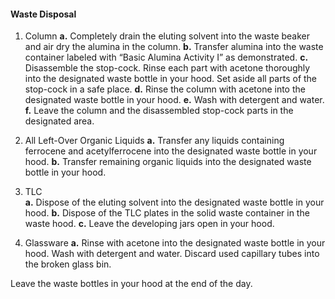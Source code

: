 #### Waste Disposal
1. Column
	**a.** Completely drain the eluting solvent into the waste beaker and air dry the alumina in the column. 
	**b.** Transfer alumina into the waste container labeled with “Basic Alumina Activity I” as demonstrated.
	**c.** Disassemble the stop-cock. Rinse each part with acetone thoroughly into the designated waste bottle in your hood. Set aside all parts of the stop-cock in a safe place.
	**d.** Rinse the column with acetone into the designated waste bottle in your hood.
	**e.** Wash with detergent and water.
	**f.** Leave the column and the disassembled stop-cock parts in the designated area.

2. All Left-Over Organic Liquids
	**a.** Transfer any liquids containing ferrocene and acetylferrocene into the designated waste bottle in your hood.
	**b.** Transfer remaining organic liquids into the designated waste bottle in your hood.

3. TLC  
	**a.** Dispose of the eluting solvent into the designated waste bottle in your hood.
	**b.** Dispose of the TLC plates in the solid waste container in the waste hood.
	**c.** Leave the developing jars open in your hood.
4. Glassware
**a.** Rinse with acetone into the designated waste bottle in your hood.
Wash with detergent and water.
Discard used capillary tubes into the broken glass bin.

Leave the waste bottles in your hood at the end of the day.